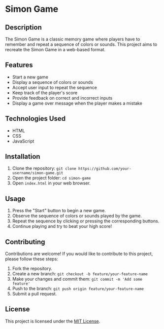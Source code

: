 # Simon Game

## Description
The Simon Game is a classic memory game where players have to remember and repeat a sequence of colors or sounds. This project aims to recreate the Simon Game in a web-based format.

## Features
- Start a new game
- Display a sequence of colors or sounds
- Accept user input to repeat the sequence
- Keep track of the player's score
- Provide feedback on correct and incorrect inputs
- Display a game over message when the player makes a mistake

## Technologies Used
- HTML
- CSS
- JavaScript

## Installation
1. Clone the repository: `git clone https://github.com/your-username/simon-game.git`
2. Open the project folder: `cd simon-game`
3. Open `index.html` in your web browser.

## Usage
1. Press the "Start" button to begin a new game.
2. Observe the sequence of colors or sounds played by the game.
3. Repeat the sequence by clicking or pressing the corresponding buttons.
4. Continue playing and try to beat your high score!

## Contributing
Contributions are welcome! If you would like to contribute to this project, please follow these steps:
1. Fork the repository.
2. Create a new branch: `git checkout -b feature/your-feature-name`
3. Make your changes and commit them: `git commit -m 'Add some feature'`
4. Push to the branch: `git push origin feature/your-feature-name`
5. Submit a pull request.

## License
This project is licensed under the [MIT License](LICENSE).
